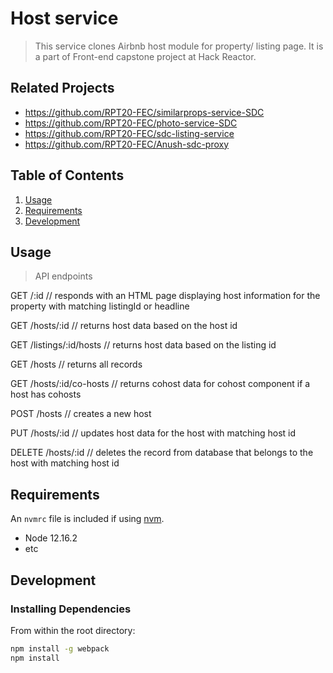 # Host service

> This service clones Airbnb host module for property/ listing page. It is a part of Front-end capstone project at Hack Reactor.

## Related Projects

  - https://github.com/RPT20-FEC/similarprops-service-SDC
  - https://github.com/RPT20-FEC/photo-service-SDC
  - https://github.com/RPT20-FEC/sdc-listing-service
  - https://github.com/RPT20-FEC/Anush-sdc-proxy

## Table of Contents

1. [Usage](#Usage)
1. [Requirements](#requirements)
1. [Development](#development)

## Usage

> API endpoints

GET  /:id
// responds with an HTML page displaying host information for the property with matching listingId or headline

GET  /hosts/:id
// returns host data based on the host id

GET  /listings/:id/hosts
// returns host data based on the listing id

GET  /hosts
// returns all records

GET  /hosts/:id/co-hosts
// returns cohost data for cohost component if a host has cohosts

POST  /hosts
// creates a new host

PUT  /hosts/:id
// updates host data for the host with matching host id

DELETE  /hosts/:id
// deletes the record from database that belongs to the host with matching host id


## Requirements

An `nvmrc` file is included if using [nvm](https://github.com/creationix/nvm).

- Node 12.16.2
- etc

## Development

### Installing Dependencies

From within the root directory:

```sh
npm install -g webpack
npm install
```

